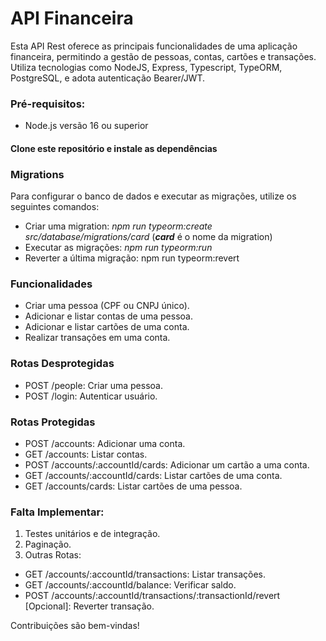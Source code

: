 # API Financeira

Esta API Rest oferece as principais funcionalidades de uma aplicação financeira, permitindo a gestão de pessoas, contas, cartões e transações. Utiliza tecnologias como NodeJS, Express, Typescript, TypeORM, PostgreSQL, e adota autenticação Bearer/JWT.

### Pré-requisitos:
* Node.js versão 16 ou superior


#### Clone este repositório e instale as dependências


### Migrations
Para configurar o banco de dados e executar as migrações, utilize os seguintes comandos:

* Criar uma migration: _npm run typeorm:create src/database/migrations/card_ (_**card**_ é o nome da migration)
* Executar as migrações: _npm run typeorm:run_
* Reverter a última migração: npm run typeorm:revert


### Funcionalidades
* Criar uma pessoa (CPF ou CNPJ único).
* Adicionar e listar contas de uma pessoa.
* Adicionar e listar cartões de uma conta.
* Realizar transações em uma conta.


### Rotas Desprotegidas
* POST /people: Criar uma pessoa.
* POST /login: Autenticar usuário.


### Rotas Protegidas
* POST /accounts: Adicionar uma conta.
* GET /accounts: Listar contas.
* POST /accounts/:accountId/cards: Adicionar um cartão a uma conta.
* GET /accounts/:accountId/cards: Listar cartões de uma conta.
* GET /accounts/cards: Listar cartões de uma pessoa.


### Falta Implementar:
1. Testes unitários e de integração.
2. Paginação.
3. Outras Rotas:

* GET /accounts/:accountId/transactions: Listar transações.
* GET /accounts/:accountId/balance: Verificar saldo.
* POST /accounts/:accountId/transactions/:transactionId/revert [Opcional]: Reverter transação.


Contribuições são bem-vindas!

